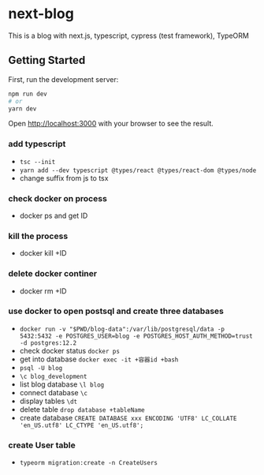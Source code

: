 # next-blog

This is a blog with next.js, typescript, cypress (test framework), TypeORM

## Getting Started

First, run the development server:

```bash
npm run dev
# or
yarn dev
```

Open [http://localhost:3000](http://localhost:3000) with your browser to see the result.

### add typescript

- `tsc --init`
- `yarn add --dev typescript @types/react @types/react-dom @types/node`
- change suffix from js to tsx

### check docker on process

- docker ps and get ID

### kill the process

- docker kill +ID

### delete docker continer

- docker rm +ID

### use docker to open postsql and create three databases

- `docker run -v "$PWD/blog-data":/var/lib/postgresql/data -p 5432:5432 -e POSTGRES_USER=blog -e POSTGRES_HOST_AUTH_METHOD=trust -d postgres:12.2`
- check docker status `docker ps`
- get into database `docker exec -it +容器id +bash`
- `psql -U blog`
- `\c blog_development`
- list blog database `\l blog`
- connect database `\c`
- display tables `\dt`
- delete table `drop database +tableName`
- create database `CREATE DATABASE xxx ENCODING 'UTF8' LC_COLLATE 'en_US.utf8' LC_CTYPE 'en_US.utf8';`

### create User table

- `typeorm migration:create -n CreateUsers`
